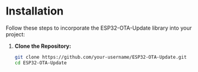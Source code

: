 # Installation

Follow these steps to incorporate the ESP32-OTA-Update library into your project:

1. **Clone the Repository:**

   ```bash
   git clone https://github.com/your-username/ESP32-OTA-Update.git
   cd ESP32-OTA-Update
   ```
